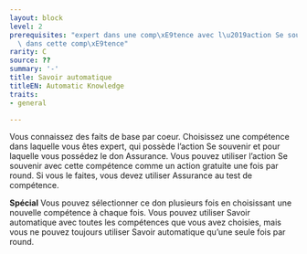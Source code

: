 ```yaml
---
layout: block
level: 2
prerequisites: "expert dans une comp\xE9tence avec l\u2019action Se souvenir, Assurance\
  \ dans cette comp\xE9tence"
rarity: C
source: ??
summary: '-'
title: Savoir automatique
titleEN: Automatic Knowledge
traits:
- general

---
```


<p>Vous connaissez des faits de base par coeur. Choisissez une compétence dans laquelle vous êtes expert, qui possède l’action Se souvenir et pour laquelle vous possédez le don Assurance. Vous pouvez utiliser l’action Se souvenir avec cette compétence comme un action gratuite une fois par round. Si vous le faites, vous devez utiliser Assurance au test de compétence.</p>
<p><strong>Spécial</strong> Vous pouvez sélectionner ce don plusieurs fois en choisissant une nouvelle compétence à chaque fois. Vous pouvez utiliser Savoir automatique avec toutes les compétences que vous avez choisies, mais vous ne pouvez toujours utiliser Savoir automatique qu’une seule fois par round.</p>